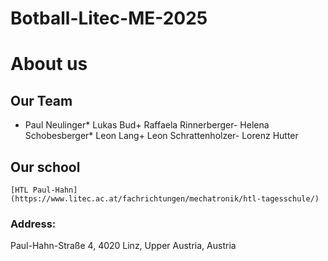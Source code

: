 # Botball-Litec-ME-2025
# About us
## Our Team
- Paul Neulinger\* Lukas Bud\+ Raffaela Rinnerberger\- Helena Schobesberger\* Leon Lang\+ Leon Schrattenholzer\- Lorenz Hutter
    
## Our school  
    [HTL Paul-Hahn](https://www.litec.ac.at/fachrichtungen/mechatronik/htl-tagesschule/)  
### Address:  
Paul-Hahn-Straße 4, 4020 Linz, Upper Austria, Austria
